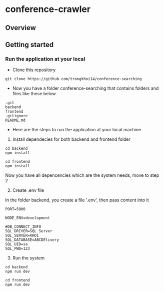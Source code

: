 # conference-crawler

## Overview


## Getting started
### Run the application at your local
- Clone this repository
```
git clone https://github.com/trongkhoi14/conference-searching
```
- Now you have a folder conference-searching that contains folders and files like these below
```
.git
backend
frontend
.gitignore
README.md
```
- Here are the steps to run the application at your local machine

1. Install dependecies for both backend and frontend folder
```
cd backend
npm install

cd frontend
npm install
```
Now you have all depencencies which are the system needs, move to step 2

2. Create .env file

In the folder backend, you create a file '.env', then pass content into it

```
PORT=5000

NODE_ENV=development

#DB_CONNECT_INFO
SQL_DRIVER=SQL Server
SQL_SERVER=KHOI
SQL_DATABASE=ABCDElivery
SQL_UID=sa
SQL_PWD=123
```
3. Run the system
```
cd backend
npm run dev

cd frontend
npm run dev

